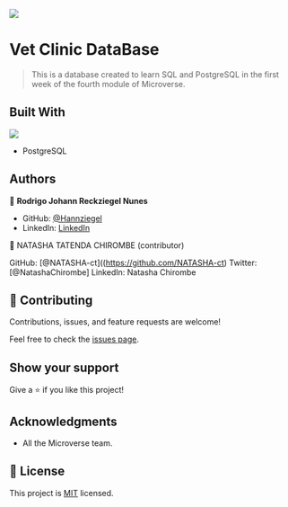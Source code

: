 ![](https://img.shields.io/badge/Microverse-blueviolet)
# Vet Clinic DataBase
> This is a database created to learn SQL and PostgreSQL in the first week of the fourth module of Microverse.

## Built With
![](https://img.shields.io/badge/-PostgreSQL-blue)
- PostgreSQL

## Authors

👤 **Rodrigo Johann Reckziegel Nunes**

- GitHub: [@Hannziegel](https://github.com/Hannziegel)
- LinkedIn: [LinkedIn](https://www.linkedin.com/in/rodrigojrnunes/)

👤 NATASHA TATENDA CHIROMBE (contributor)

GitHub: [@NATASHA-ct]((https://github.com/NATASHA-ct)
Twitter: [@NatashaChirombe]
LinkedIn: Natasha Chirombe

## 🤝 Contributing

Contributions, issues, and feature requests are welcome!

Feel free to check the [issues page](../../issues/).

## Show your support

Give a ⭐️ if you like this project!

## Acknowledgments

- All the Microverse team.

## 📝 License

This project is [MIT](./MIT.md) licensed.
